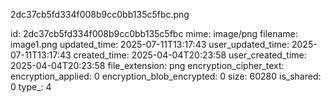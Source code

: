 2dc37cb5fd334f008b9cc0bb135c5fbc.png

id: 2dc37cb5fd334f008b9cc0bb135c5fbc
mime: image/png
filename: image1.png
updated_time: 2025-07-11T13:17:43
user_updated_time: 2025-07-11T13:17:43
created_time: 2025-04-04T20:23:58
user_created_time: 2025-04-04T20:23:58
file_extension: png
encryption_cipher_text: 
encryption_applied: 0
encryption_blob_encrypted: 0
size: 60280
is_shared: 0
type_: 4